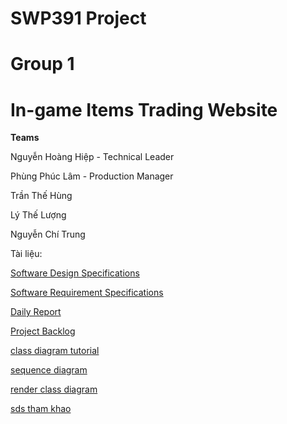 # SWP391 Project
# Group 1 
# In-game Items Trading Website
  **Teams**
  
Nguyễn Hoàng Hiệp - Technical Leader

Phùng Phúc Lâm - Production Manager

Trần Thế Hùng 

Lý Thế Lượng

Nguyễn Chí Trung 

Tài liệu:

[Software Design Specifications](https://docs.google.com/document/d/1TcwIWhHrKaECqe70mnsV8_mucIcPwoZA-GE4UoVo7OM/edit#heading=h.tyjcwt)

[Software Requirement Specifications](https://docs.google.com/document/d/17vkZqQKNwW8uvyz9gE7J0moQE1pAq2jaMNaCkiHZf04/edit)

[Daily Report](https://docs.google.com/spreadsheets/d/1VWTJeDWcJItloYncrRG8kqn6nCSnTeA0DwjpmOvqU2Y/edit#gid=0)

[Project Backlog](https://docs.google.com/spreadsheets/d/1zN-EBGGo1EgroNjnxDXLT6dBLO7TpAEP/edit#gid=199086574)

[class diagram tutorial](https://www.visual-paradigm.com/guide/uml-unified-modeling-language/uml-class-diagram-tutorial/)

[sequence diagram](https://www.visual-paradigm.com/guide/uml-unified-modeling-language/what-is-sequence-diagram/)

[render class diagram](https://www.visual-paradigm.com/tutorials/modelinginnetbeans.jsp)

[sds tham khao](https://docs.google.com/document/d/1MkbHOGkapnZgolGdPhC5oMmWCCvLlUjt53eqkY_FgjU/edit?fbclid=IwAR0P89l0iqoZYlYQiHEfd0sGX5s9KdXYzmz9xwn-4OGUOfLG7fB-boCqlwM)

